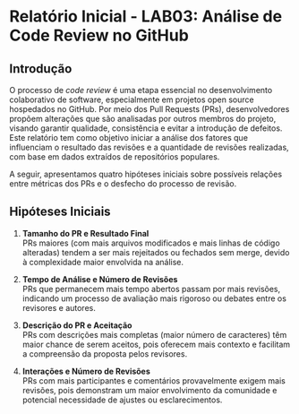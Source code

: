 # Relatório Inicial - LAB03: Análise de Code Review no GitHub

## Introdução

O processo de *code review* é uma etapa essencial no desenvolvimento colaborativo de software, especialmente em projetos open source hospedados no GitHub. Por meio dos Pull Requests (PRs), desenvolvedores propõem alterações que são analisadas por outros membros do projeto, visando garantir qualidade, consistência e evitar a introdução de defeitos. Este relatório tem como objetivo iniciar a análise dos fatores que influenciam o resultado das revisões e a quantidade de revisões realizadas, com base em dados extraídos de repositórios populares.

A seguir, apresentamos quatro hipóteses iniciais sobre possíveis relações entre métricas dos PRs e o desfecho do processo de revisão.

## Hipóteses Iniciais

1. **Tamanho do PR e Resultado Final**  
   PRs maiores (com mais arquivos modificados e mais linhas de código alteradas) tendem a ser mais rejeitados ou fechados sem merge, devido à complexidade maior envolvida na análise.

2. **Tempo de Análise e Número de Revisões**  
   PRs que permanecem mais tempo abertos passam por mais revisões, indicando um processo de avaliação mais rigoroso ou debates entre os revisores e autores.

3. **Descrição do PR e Aceitação**  
   PRs com descrições mais completas (maior número de caracteres) têm maior chance de serem aceitos, pois oferecem mais contexto e facilitam a compreensão da proposta pelos revisores.

4. **Interações e Número de Revisões**  
   PRs com mais participantes e comentários provavelmente exigem mais revisões, pois demonstram um maior envolvimento da comunidade e potencial necessidade de ajustes ou esclarecimentos.

